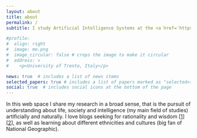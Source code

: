 ```yaml
---
layout: about
title: about
permalink: /
subtitle: I study Artificial Intelligence Systems at the <a href='https://en.wikipedia.org/wiki/University_of_Trento'>University of Trento</a>.<br> My research interests include generative models, multi-task/multi-modal learning and emergence. I believe (1) knowledge stems from interaction as well, (2) language is not sufficient, (3) machines shall have a human nature as base. I'm particularly keen on probability theory.

#profile:
#  align: right
#  image: me.png
#  image_circular: false # crops the image to make it circular
#  address: >
#    <p>University of Trento, Italy</p>

news: true  # includes a list of news items
selected_papers: true # includes a list of papers marked as "selected={true}"
social: true  # includes social icons at the bottom of the page
---
```


In this web space I share my research in a broad sense, that is the pursuit of understanding about life, society and intelligence (my main field of studies) artificially and naturally. I love blogs seeking for rationality and wisdom [[1](https://moretothat.com)][[2](https://www.lesswrong.com)], as well as learning about different ethnicities and cultures (big fan of National Geographic).

